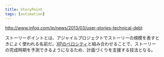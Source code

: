 ```yaml
---
title: StoryPoint
tags: [estimation]
---
```


http://www.infoq.com/jp/news/2013/03/user-stories-technical-debt

ストーリーポイントとは、アジャイルプロジェクトでストーリーの規模を表すときによく使われる名前だ。[XPのベロシティ](/XpVelocity)と組み合わせることで、ストーリーの完成時期を予測できるようになるため、計画づくりを支援する技法となる。
